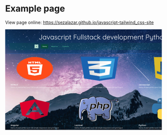 # Example page


View page online: https://sezalazar.github.io/javascript-tailwind_css-site




<img src="/static/images/preview.png" alt="My cool site"/>
